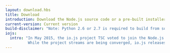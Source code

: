 ```yaml
---
layout: download.hbs
title: Download
introduction: Download the Node.js source code or a pre-built installer for your platform, and start developing today.
current-version: Current version
build-disclaimer: "Note: Python 2.6 or 2.7 is required to build from source tarballs."
iojs:
  intro: "In May 2015, the io.js project TSC voted to join the Node.js Foundation and merge back with Node.js.
          While the project streams are being converged, io.js releases will continue in parallel."
---
```

